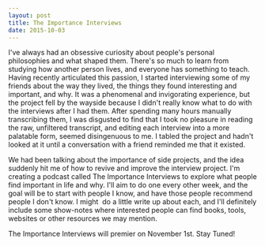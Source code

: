 ```yaml
---
layout: post
title: The Importance Interviews
date: 2015-10-03
---
```


I've always had an obsessive curiosity about people's personal
philosophies and what shaped them. There's so much to learn from
studying how another person lives, and everyone has something to teach.
Having recently articulated this passion, I started interviewing some of
my friends about the way they lived, the things they found interesting
and important, and why. It was a phenomenal and invigorating experience,
but the project fell by the wayside because I didn't really know what to
do with the interviews after I had them. After spending many hours
manually transcribing them, I was disgusted to find that I took no
pleasure in reading the raw, unfiltered transcript, and editing each
interview into a more palatable form, seemed disingenuous to me. I
tabled the project and hadn't looked at it until a conversation with a
friend reminded me that it existed.

We had been talking about the importance of side projects, and the idea
suddenly hit me of how to revive and improve the interview project. I'm
creating a podcast called The Importance Interviews to explore what
people find important in life and why. I'll aim to do one every other
week, and the goal will be to start with people I know, and have those
people recommend people I don't know. I might  do a little write up
about each, and I'll definitely include some show-notes where interested
people can find books, tools, websites or other resources we may
mention.

The Importance Interviews will premier on November 1st. Stay Tuned!
